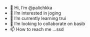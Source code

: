 - 👋 Hi, I’m @palichkka
- 👀 I’m interested in joging
- 🌱 I’m currently learning trui
- 💞️ I’m looking to collaborate on basib
- 📫 How to reach me ...ssd

<!---
palichkka/palichkka is a ✨ special ✨ repository because its `README.md` (this file) appears on your GitHub profile.
You can click the Preview link to take a look at your changes.
--->
